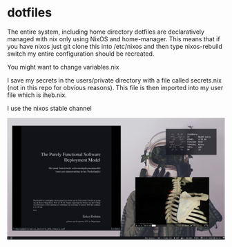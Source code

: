 # dotfiles
The entire system, including home directory dotfiles are declaratively managed with nix only using NixOS and home-manager.
This means that if you have nixos just git clone this into /etc/nixos and then type nixos-rebuild switch my entire configuration should be recreated.

You might want to change variables.nix

I save my secrets in the users/private directory with a file called secrets.nix (not in this repo for obvious reasons). This file is then imported into my user file which is iheb.nix.

I use the nixos stable channel

![screenshot](rice.png)
